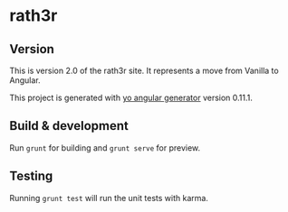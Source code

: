 # rath3r

## Version

This is version 2.0 of the rath3r site. It represents a move from Vanilla to Angular.

This project is generated with [yo angular generator](https://github.com/yeoman/generator-angular)
version 0.11.1.

## Build & development

Run `grunt` for building and `grunt serve` for preview.

## Testing

Running `grunt test` will run the unit tests with karma.
